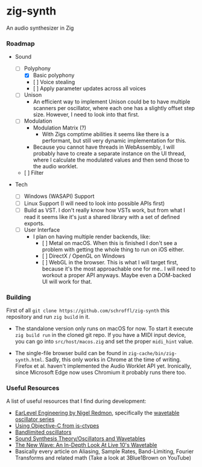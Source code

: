# zig-synth
An audio synthesizer in Zig

### Roadmap
- Sound
    - [ ] Polyphony
        - [x] Basic polyphony
        - [ ] Voice stealing
        - [ ] Apply parameter updates across all voices
    - [ ] Unison
        - An efficient way to implement Unison could be to have multiple scanners per oscillator,
          where each one has a slightly offset step size. However, I need to look into that first.
    - [ ] Modulation
        - Modulation Matrix (?)
            - With Zigs comptime abilities it seems like there is a performant, but still very
              dynamic implementation for this.
        - Because you cannot have threads in WebAssembly, I will probably have to create a separate instance
          on the UI thread, where I calculate the modulated values and then send those to the audio worklet.
    - [ ] Filter

- Tech
    - [ ] Windows (WASAPI) Support
    - [ ] Linux Support (I will need to look into possible APIs first)
    - [ ] Build as VST. I don't really know how VSTs work, but from what I read it seems like it's just a shared library
          with a set of defined exports.
    - [ ] User Interface
        - I plan on having multiple render backends, like:
            - [ ] Metal on macOS. When this is finished I don't see a problem with getting the whole thing to run on iOS either.
            - [ ] DirectX / OpenGL on Windows
            - [ ] WebGL in the browser. This is what I will target first, because it's the most approachable one for me..
                  I will need to workout a proper API anyways. Maybe even a DOM-backed UI will work for that.

### Building
First of all `git clone https://github.com/schroffl/zig-synth` this repository and run `zig build` in it.

- The standalone version only runs on macOS for now. To start it execute `zig build run` in the cloned git repo.
  If you have a MIDI input device, you can go into `src/host/macos.zig` and set the proper `midi_hint` value.

- The single-file browser build can be found in `zig-cache/bin/zig-synth.html`.
  Sadly, this only works in Chrome at the time of writing. Firefox et al. haven't implemented the
  Audio Worklet API yet. Ironically, since Microsoft Edge now uses Chromium it probably runs there too.

### Useful Resources
A list of useful resources that I find during development:

 * [EarLevel Engineering by Nigel Redmon](https://www.earlevel.com/main/), specifically the [wavetable oscillator series](https://www.earlevel.com/main/2012/05/03/a-wavetable-oscillator%e2%80%94introduction/)
 * [Using Objective-C from js-ctypes](https://developer.mozilla.org/en-US/docs/Mozilla/js-ctypes/Examples/Using_Objective-C_from_js-ctypes)
 * [Bandlimited oscillators](https://hackaday.io/project/157580-hgsynth/log/145886-bandlimited-oscillators)
 * [Sound Synthesis Theory/Oscillators and Wavetables](https://en.wikibooks.org/wiki/Sound_Synthesis_Theory/Oscillators_and_Wavetables)
 * [The New Wave: An In-Depth Look At Live 10's Wavetable](https://www.ableton.com/en/blog/new-wave-depth-look-wavetable/)
 * Basically every article on Aliasing, Sample Rates, Band-Limiting, Fourier Transforms and related math (Take a look at 3Blue1Brown on YouTube)
